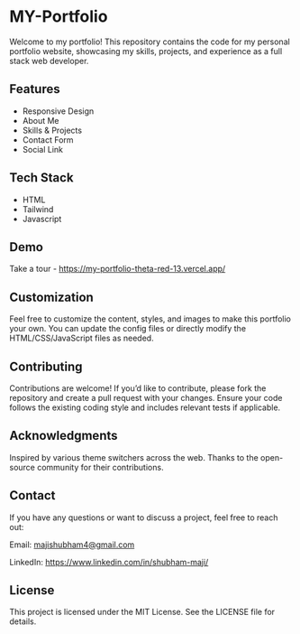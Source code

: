 # MY-Portfolio

Welcome to my portfolio! This repository contains the code for my personal portfolio website, showcasing my skills, projects, and experience as a full stack web developer.

## Features

- Responsive Design
- About Me
- Skills & Projects
- Contact Form
- Social Link


## Tech Stack

- HTML
- Tailwind
- Javascript


## Demo

Take a tour - https://my-portfolio-theta-red-13.vercel.app/

## Customization

Feel free to customize the content, styles, and images to make this portfolio your own. You can update the config files or directly modify the HTML/CSS/JavaScript files as needed.

## Contributing

Contributions are welcome! If you’d like to contribute, please fork the repository and create a pull request with your changes. Ensure your code follows the existing coding style and includes relevant tests if applicable.



## Acknowledgments
Inspired by various theme switchers across the web.
Thanks to the open-source community for their contributions.

## Contact
If you have any questions or want to discuss a project, feel free to reach out:

Email: majishubham4@gmail.com

LinkedIn: https://www.linkedin.com/in/shubham-maji/



## License

This project is licensed under the MIT License. See the LICENSE file for details.



